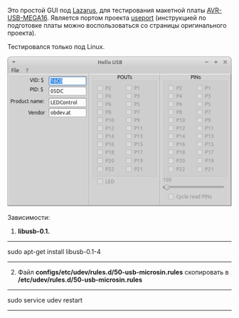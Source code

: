 Это простой GUI под [Lazarus](http://www.lazarus-ide.org/), для тестирования макетной платы [AVR-USB-MEGA16](http://microsin.net/programming/AVR/avr-usb-mega16.html). Является портом проекта [useport](http://www.vanoid.ru/avr/) (инструкцией по подготовке платы можно воспользоваться со страницы оригинального проекта). 

Тестировался только под Linux.

![Картинка](https://github.com/wavebvg/avrhellousb/raw/master/avrhellousb.png)

Зависимости:
1. **libusb-0.1.**

***
sudo apt-get install libusb-0.1-4
***

2. Файл **configs/etc/udev/rules.d/50-usb-microsin.rules** скопировать в **/etc/udev/rules.d/50-usb-microsin.rules**

***
sudo service udev restart
***
